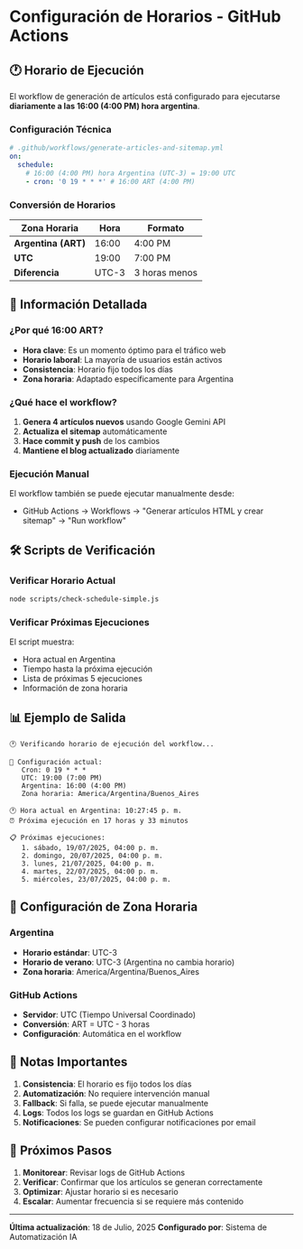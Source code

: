 # Configuración de Horarios - GitHub Actions

## 🕐 Horario de Ejecución

El workflow de generación de artículos está configurado para ejecutarse **diariamente a las 16:00 (4:00 PM) hora argentina**.

### Configuración Técnica

```yaml
# .github/workflows/generate-articles-and-sitemap.yml
on:
  schedule:
    # 16:00 (4:00 PM) hora Argentina (UTC-3) = 19:00 UTC
    - cron: '0 19 * * *' # 16:00 ART (4:00 PM)
```

### Conversión de Horarios

| Zona Horaria | Hora | Formato |
|--------------|------|---------|
| **Argentina (ART)** | 16:00 | 4:00 PM |
| **UTC** | 19:00 | 7:00 PM |
| **Diferencia** | UTC-3 | 3 horas menos |

## 📅 Información Detallada

### ¿Por qué 16:00 ART?
- **Hora clave**: Es un momento óptimo para el tráfico web
- **Horario laboral**: La mayoría de usuarios están activos
- **Consistencia**: Horario fijo todos los días
- **Zona horaria**: Adaptado específicamente para Argentina

### ¿Qué hace el workflow?
1. **Genera 4 artículos nuevos** usando Google Gemini API
2. **Actualiza el sitemap** automáticamente
3. **Hace commit y push** de los cambios
4. **Mantiene el blog actualizado** diariamente

### Ejecución Manual
El workflow también se puede ejecutar manualmente desde:
- GitHub Actions → Workflows → "Generar artículos HTML y crear sitemap" → "Run workflow"

## 🛠️ Scripts de Verificación

### Verificar Horario Actual
```bash
node scripts/check-schedule-simple.js
```

### Verificar Próximas Ejecuciones
El script muestra:
- Hora actual en Argentina
- Tiempo hasta la próxima ejecución
- Lista de próximas 5 ejecuciones
- Información de zona horaria

## 📊 Ejemplo de Salida

```
🕐 Verificando horario de ejecución del workflow...

📅 Configuración actual:
   Cron: 0 19 * * *
   UTC: 19:00 (7:00 PM)
   Argentina: 16:00 (4:00 PM)
   Zona horaria: America/Argentina/Buenos_Aires

🕐 Hora actual en Argentina: 10:27:45 p. m.
⏰ Próxima ejecución en 17 horas y 33 minutos

📋 Próximas ejecuciones:
   1. sábado, 19/07/2025, 04:00 p. m.
   2. domingo, 20/07/2025, 04:00 p. m.
   3. lunes, 21/07/2025, 04:00 p. m.
   4. martes, 22/07/2025, 04:00 p. m.
   5. miércoles, 23/07/2025, 04:00 p. m.
```

## 🔧 Configuración de Zona Horaria

### Argentina
- **Horario estándar**: UTC-3
- **Horario de verano**: UTC-3 (Argentina no cambia horario)
- **Zona horaria**: America/Argentina/Buenos_Aires

### GitHub Actions
- **Servidor**: UTC (Tiempo Universal Coordinado)
- **Conversión**: ART = UTC - 3 horas
- **Configuración**: Automática en el workflow

## 📝 Notas Importantes

1. **Consistencia**: El horario es fijo todos los días
2. **Automatización**: No requiere intervención manual
3. **Fallback**: Si falla, se puede ejecutar manualmente
4. **Logs**: Todos los logs se guardan en GitHub Actions
5. **Notificaciones**: Se pueden configurar notificaciones por email

## 🚀 Próximos Pasos

1. **Monitorear**: Revisar logs de GitHub Actions
2. **Verificar**: Confirmar que los artículos se generan correctamente
3. **Optimizar**: Ajustar horario si es necesario
4. **Escalar**: Aumentar frecuencia si se requiere más contenido

---

**Última actualización**: 18 de Julio, 2025
**Configurado por**: Sistema de Automatización IA 
